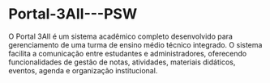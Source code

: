 # Portal-3AII---PSW
O Portal 3AII é um sistema acadêmico completo desenvolvido para gerenciamento de uma turma de ensino médio técnico integrado. O sistema facilita a comunicação entre estudantes e administradores, oferecendo funcionalidades de gestão de notas, atividades, materiais didáticos, eventos, agenda e organização institucional.
